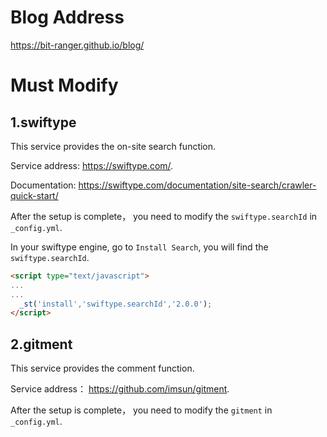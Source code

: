 
# Blog Address

<https://bit-ranger.github.io/blog/>


# Must Modify

## 1.swiftype

This service provides the on-site search function.

Service address: <https://swiftype.com/>.

Documentation: <https://swiftype.com/documentation/site-search/crawler-quick-start/>

After the setup is complete， you need to modify the `swiftype.searchId` in `_config.yml`.

In your swiftype engine, go to `Install Search`, you will find the `swiftype.searchId`.

```html
<script type="text/javascript">
...
...
  _st('install','swiftype.searchId','2.0.0');
</script>
```

## 2.gitment

This service provides the comment function.

Service address： <https://github.com/imsun/gitment>.

After the setup is complete， you need to modify the `gitment`  in `_config.yml`.
